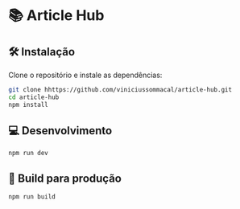 # 📚 Article Hub

## 🛠️ Instalação

Clone o repositório e instale as dependências:

```bash
git clone hhttps://github.com/viniciussommacal/article-hub.git
cd article-hub
npm install
```

## 💻 Desenvolvimento

```bash
npm run dev
```

## 🚀 Build para produção

```bash
npm run build
```
